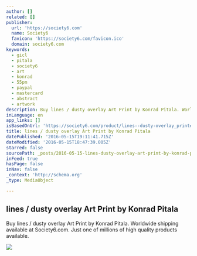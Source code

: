 ```yaml
---
author: []
related: []
publisher:
  url: 'https://society6.com'
  name: Society6
  favicon: 'https://society6.com/favicon.ico'
  domain: society6.com
keywords:
  - gicl
  - pitala
  - society6
  - art
  - konrad
  - 55pm
  - paypal
  - mastercard
  - abstract
  - artwork
description: Buy lines / dusty overlay Art Print by Konrad Pitala. Worldwide shipping available at Society6.com. Just one of millions of high quality products available.
inLanguage: en
app_links: []
isBasedOnUrl: 'https://society6.com/product/lines--dusty-overlay_print#1=45'
title: lines / dusty overlay Art Print by Konrad Pitala
datePublished: '2016-05-15T19:11:41.715Z'
dateModified: '2016-05-15T18:47:39.005Z'
starred: false
sourcePath: _posts/2016-05-15-lines-dusty-overlay-art-print-by-konrad-pitala.md
inFeed: true
hasPage: false
inNav: false
_context: 'http://schema.org'
_type: MediaObject

---
```

<article style=""><h1>lines / dusty overlay Art Print by Konrad Pitala</h1><p>Buy lines / dusty overlay Art Print by Konrad Pitala. Worldwide shipping available at Society6.com. Just one of millions of high quality products available.</p><img src="https://01.img.society6.com/society6/img/BsB37vvfO5WiaMyg97OG4zxb0wg/w_550,h_550/prints/~artwork/s6-0025/a/10757017_5686925.jpg?wait=1" /></article>